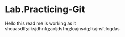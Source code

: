# Lab.Practicing-Git
Hello this read me is working as it shouasdlf;alksjdhnfg;aoljdsfng;loajnsdg;lkajnsf;logdas
